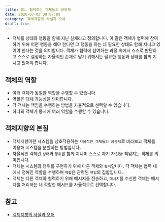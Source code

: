 ```yaml
---
title: 01. 협력하는 객체들의 공동체
date: 2020-07-03 08:07:99
category: 객체지향의 사실과 오해
draft: true
---
```


- 객체를 상태와 행동을 함께 지닌 실체라고 정의합니다. 이 말은 객체가 협력에 참여하기 위해 어떤 행동을 해야 한다면 그 행동을 하는 데 필요한 상태도 함께 지니고 있어야 한다는 것을 의미합니다. 객체가 협력에 참여하는 과정 속에서 스스로 판단하고 스스로 결정하는 자율적인 존재로 남기 위해서는 필요한 행동과 상태를 함께 지니고 있어야 합니다.

## 객체의 역할

- 여러 객체가 동일한 역할을 수행할 수 있습니다.
- 역할은 대체 가능성을 의미합니다.
- 각 객체는 책임을 수행하는 방법을 자율적으로 선택할 수 있습니다.
- 하나의 객체가 동시에 여러 역할을 수행할 수 있습니다.

## 객체지향의 본질

- 객체지향이란 시스템을 상호작용하는 `자율적인 객체들의 공동체`로 바라보고 객체를 이용해 시스템을 분할하는 방법입니다.
- 자율적인 객체란 `상태`와 `행위`를 함께 지니며 스스로 자기 자신을 책임지는 객체를 의미입니다.
- 객체는 시스템의 행위를 구현하기 위해 다른 객체와 `협력`합니다. 각 객체는 협력 내에서 정해진 역할을 수행하며 `역할`은 관련된 `책임`의 집합입니다.
- 객체는 다른 객체와 협력하기 위해 메시지를 전송하고, `메시지`를 수신한 객체는 메시지를 처리하는 데 적합한 메서드를 자율적으로 선택합니다.

## 참고

- [객체지향의 사실과 오해](https://peter-cho.gitbook.io/book/11/undefined-3)
